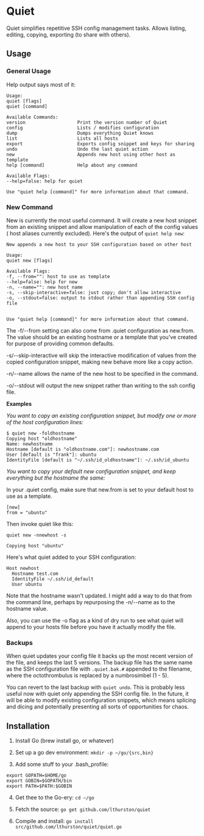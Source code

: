 # Quiet

Quiet simplifies repetitive SSH config management tasks. Allows listing,
editing, copying, exporting (to share with others).

## Usage

### General Usage

Help output says most of it:

```
Usage:
quiet [flags]
quiet [command]

Available Commands:
version                   Print the version number of Quiet
config                    Lists / modifies configuration
dump                      Dumps everything Quiet knows
list                      Lists all hosts
export                    Exports config snippet and keys for sharing
undo                      Undo the last quiet action
new                       Appends new host using other host as template
help [command]            Help about any command

Available Flags:
--help=false: help for quiet

Use "quiet help [command]" for more information about that command.
```

### New Command

New is currently the most useful command. It will create a new host snippet
from an existing snippet and allow manipulation of each of the config values (
host aliases currently excluded). Here's the output of `quiet help new`:

```
New appends a new host to your SSH configuration based on other host

Usage:
quiet new [flags]

Available Flags:
-f, --from="": host to use as template
--help=false: help for new
-n, --name="": new host name
-s, --skip-interactive=false: just copy; don't allow interactive
-o, --stdout=false: output to stdout rather than appending SSH config file


Use "quiet help [command]" for more information about that command.
```

The -f/--from setting can also come from .quiet configuration as new.from. The
value should be an existing hostname or a template that you've created for
purpose of providing common defaults.

-s/--skip-interactive will skip the interactive modification of values from the
copied configuration snippet, making new behave more like a copy action.

-n/--name allows the name of the new host to be specified in the command.

-o/--stdout will output the new snippet rather than writing to the ssh config
file.

**Examples**

_You want to copy an existing configuration snippet, but modify one or more
of the host configuration lines:_

```
$ quiet new -foldhostname
Copying host "oldhostname"
Name: newhostname
Hostname [default is "oldhostname.com"]: newhostname.com
User [default is "frank"]: ubuntu
IdentityFile [default is "~/.ssh/id_oldhostname"]: ~/.ssh/id_ubuntu
```

_You want to copy your default new configuration snippet, and keep everything
but the hostname the same:_

In your .quiet config, make sure that new.from is set to your default host to
use as a template.

```
[new]
from = "ubuntu"
```

Then invoke quiet like this:

```
quiet new -nnewhost -s

Copying host "ubuntu"
```

Here's what quiet added to your SSH configuration:

```
Host newhost
  Hostname test.com
  IdentityFile ~/.ssh/id_default
  User ubuntu

```

Note that the hostname wasn't updated. I might add a way to do that from the
command line, perhaps by repurposing the -n/--name as to the hostname value.

Also, you can use the -o flag as a kind of dry run to see what quiet will append
to your hosts file before you have it actually modify the file.



### Backups

When quiet updates your config file it backs up the most recent version of the
file, and keeps the last 5 versions. The backup file has the same name as the
SSH configuration file with `.quiet.bak.#` appended to the filename, where the
octothrombulus is replaced by a numbrosimbel (1 - 5).

You can revert to the last backup with `quiet undo`. This is probably less
useful now with quiet only appending the SSH config file. In the future, it will
be able to modify existing configuration snippets, which means splicing and
dicing and potentially presenting all sorts of opportunities for chaos.

## Installation

1) Install Go (brew install go, or whatever)

2) Set up a go dev environment: `mkdir -p ~/go/{src,bin}`

3) Add some stuff to your .bash_profile:
```
export GOPATH=$HOME/go
export GOBIN=$GOPATH/bin
export PATH=$PATH:$GOBIN
```

4) Get thee to the Go-ery: `cd ~/go`

5) Fetch the source: `go get github.com/lthurston/quiet`

6) Compile and install: `go install src/github.com/lthurston/quiet/quiet.go`
